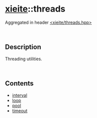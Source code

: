 # [xieite](./xieite.md)\:\:threads
Aggregated in header [<xieite/threads.hpp>](../include/xieite/threads.hpp)

&nbsp;

## Description
Threading utilities.

&nbsp;

## Contents
- [interval](./namespaces/threads/interval.md)
- [loop](./namespaces/threads/loop.md)
- [pool](./namespaces/threads/pool.md)
- [timeout](./namespaces/threads/timeout.md)
